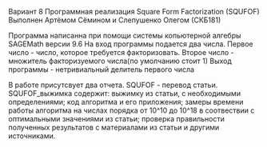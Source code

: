 Вариант 8
Программная реализация Square Form Factorization (SQUFOF)
Выполнен Артёмом Сёмином и Слепушенко Олегом (СКБ181)

Программа написанна при помощи системы копьютерной алгебры SAGEMath версии 9.6
На вход программы подается два числа.
Первое число - число, которое требуется факторизовать. Второе число - множитель факторизуемого числа(по умолчанию стоит 1)
Выход программы - нетривиальный делитель первого числа

В работе присутсвует два отчета.
SQUFOF - перевод статьи.
SQUFOF_выжимка содержит: выжимку из статьи, с необходимыми определениями; 
                         код алгоритма и его приложения;
                         замеры времени работы алгоритма на числах порядка от 10^10 до 10^18 в соотвествии с оптимальными значениями из статьи;
                         проверка правильности полученных результатов с материалами из статьи и другими источниками.
